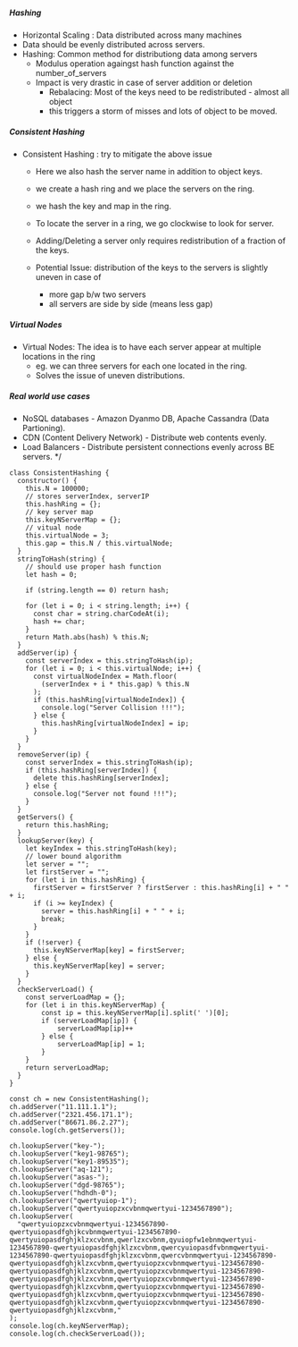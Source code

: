 ##### Hashing  
- Horizontal Scaling : Data distributed across many machines
- Data should be evenly distributed across servers.
- Hashing: Common method for distributiong data among servers
  - Modulus operation againgst hash function against the number_of_servers
  - Impact is very drastic in case of server addition or deletion
    - Rebalacing: Most of the keys need to be redistributed - almost all object
    - this triggers a storm of misses and lots of object to be moved.

##### Consistent Hashing  
- Consistent Hashing : try to mitigate the above issue
  - Here we also hash the server name in addition to object keys.
  - we create a hash ring and we place the servers on the ring.
  - we hash the key and map in the ring.
  - To locate the server in a ring, we go clockwise to look for server.

  - Adding/Deleting a server only requires redistribution of a fraction of the keys.
  - Potential Issue: distribution of the keys to the servers is slightly uneven in case of 
    - more gap b/w two servers
    - all servers are side by side (means less gap)

##### Virtual Nodes   
- Virtual Nodes: The idea is to have each server appear at multiple locations in the ring
  - eg. we can three servers for each one located in the ring.
  - Solves the issue of uneven distributions.
  
##### Real world use cases
- NoSQL databases - Amazon Dyanmo DB, Apache Cassandra (Data Partioning).
- CDN (Content Delivery Network) - Distribute web contents evenly.
- Load Balancers - Distribute persistent connections evenly across BE servers.
*/

```
class ConsistentHashing {
  constructor() {
    this.N = 100000;
    // stores serverIndex, serverIP
    this.hashRing = {};
    // key server map
    this.keyNServerMap = {};
    // vitual node
    this.virtualNode = 3;
    this.gap = this.N / this.virtualNode;
  }
  stringToHash(string) {
    // should use proper hash function
    let hash = 0;

    if (string.length == 0) return hash;

    for (let i = 0; i < string.length; i++) {
      const char = string.charCodeAt(i);
      hash += char;
    }
    return Math.abs(hash) % this.N;
  }
  addServer(ip) {
    const serverIndex = this.stringToHash(ip);
    for (let i = 0; i < this.virtualNode; i++) {
      const virtualNodeIndex = Math.floor(
        (serverIndex + i * this.gap) % this.N
      );
      if (this.hashRing[virtualNodeIndex]) {
        console.log("Server Collision !!!");
      } else {
        this.hashRing[virtualNodeIndex] = ip;
      }
    }
  }
  removeServer(ip) {
    const serverIndex = this.stringToHash(ip);
    if (this.hashRing[serverIndex]) {
      delete this.hashRing[serverIndex];
    } else {
      console.log("Server not found !!!");
    }
  }
  getServers() {
    return this.hashRing;
  }
  lookupServer(key) {
    let keyIndex = this.stringToHash(key);
    // lower bound algorithm
    let server = "";
    let firstServer = "";
    for (let i in this.hashRing) {
      firstServer = firstServer ? firstServer : this.hashRing[i] + " " + i;
      if (i >= keyIndex) {
        server = this.hashRing[i] + " " + i;
        break;
      }
    }
    if (!server) {
      this.keyNServerMap[key] = firstServer;
    } else {
      this.keyNServerMap[key] = server;
    }
  }
  checkServerLoad() {
    const serverLoadMap = {};
    for (let i in this.keyNServerMap) {
        const ip = this.keyNServerMap[i].split(' ')[0];
        if (serverLoadMap[ip]) {
            serverLoadMap[ip]++
        } else {
            serverLoadMap[ip] = 1;
        }
    }
    return serverLoadMap;
  }
}

const ch = new ConsistentHashing();
ch.addServer("11.111.1.1");
ch.addServer("2321.456.171.1");
ch.addServer("86671.86.2.27");
console.log(ch.getServers());

ch.lookupServer("key-");
ch.lookupServer("key1-98765");
ch.lookupServer("key1-89535");
ch.lookupServer("aq-121");
ch.lookupServer("asas-");
ch.lookupServer("dgd-98765");
ch.lookupServer("hdhdh-0");
ch.lookupServer("qwertyuiop-1");
ch.lookupServer("qwertyuiopzxcvbnmqwertyui-1234567890");
ch.lookupServer(
  "qwertyuiopzxcvbnmqwertyui-1234567890-qwertyuiopasdfghjkcvbnmqwertyui-1234567890-qwertyuiopasdfghjklzxcvbnm,qwerlzxcvbnm,qyuiopfw1ebnmqwertyui-1234567890-qwertyuiopasdfghjklzxcvbnm,qwercyuiopasdfvbnmqwertyui-1234567890-qwertyuiopasdfghjklzxcvbnm,qwercvbnmqwertyui-1234567890-qwertyuiopasdfghjklzxcvbnm,qwertyuiopzxcvbnmqwertyui-1234567890-qwertyuiopasdfghjklzxcvbnm,qwertyuiopzxcvbnmqwertyui-1234567890-qwertyuiopasdfghjklzxcvbnm,qwertyuiopzxcvbnmqwertyui-1234567890-qwertyuiopasdfghjklzxcvbnm,qwertyuiopzxcvbnmqwertyui-1234567890-qwertyuiopasdfghjklzxcvbnm,qwertyuiopzxcvbnmqwertyui-1234567890-qwertyuiopasdfghjklzxcvbnm,qwertyuiopzxcvbnmqwertyui-1234567890-qwertyuiopasdfghjklzxcvbnm,"
);
console.log(ch.keyNServerMap);
console.log(ch.checkServerLoad());
```